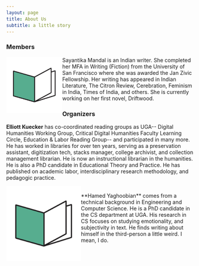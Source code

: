 ```yaml
---
layout: page
title: About Us
subtitle: a little story
---
```


### Members
<div>
<img align="left" src="/assets/img/logo.png" width="150">
Sayantika Mandal is an Indian writer. She completed her MFA in Writing (Fiction) from the University of San Francisco where she was awarded the Jan Zivic Fellowship. Her writing has appeared in Indian Literature, The Citron Review, Cerebration, Feminism in India, Times of India, and others. She is currently working on her first novel, Driftwood.
</div>

### Organizers
**Elliott Kuecker** has co-coordinated reading groups as UGA-- Digital Humanities Working Group, Critical Digital Humanities Faculty Learning Circle, Education & Labor Reading Group-- and participated in many more. He has worked in libraries for over ten years, serving as a preservation assistant, digitization tech, stacks manager, college archivist, and collection management librarian. He is now an instructional librarian in the humanities. He is also a PhD candidate in Educational Theory and Practice. He has published on academic labor, interdisciplinary research methodology, and pedagogic practice. 


<div class="image-cropper">
<img align="left" src="/assets/img/logo.png" alt="Hamed Yaghoobian" height="200px" width="200px" class="rounded" />&nbsp;</td>
</div> **Hamed Yaghoobian** comes from a technical background in Engineering and Computer Science. He is a PhD candidate in the CS department at UGA. His research in CS focuses on studying emotionality, and subjectivity in text. He finds writing about himself in the third-person a little weird. I mean, I do.

